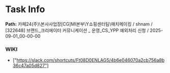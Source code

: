 # Task Info

**Path:** 카페24(주)\본사사업장\[CG]MI본부\Y쇼핑센터팀\매치메이킹 / shnam / [322648] 브랜드_크리에이터 커뮤니케이션 _ 운영_CS_YPP 예외처리 신청 / 2025-09-01_00-00-00

### WIKI
- ["https://slack.com/shortcuts/Ft08D0ENLAG5/4b6e046070a2cb756a8b36c47a05d827"]

